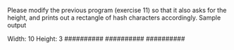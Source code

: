 Please modify the previous program (exercise 11) so that it also asks for the height, and prints out a rectangle of hash characters accordingly.
Sample output

Width: 10
Height: 3
##########
##########
##########
